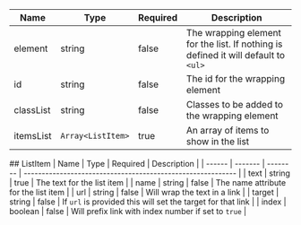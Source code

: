 | Name      | Type              | Required | Description                                                                        |
| --------- | ----------------- | -------- | ---------------------------------------------------------------------------------- |
| element   | string            | false    | The wrapping element for the list. If nothing is defined it will default to `<ul>` |
| id        | string            | false    | The id for the wrapping element                                                    |
| classList | string            | false    | Classes to be added to the wrapping element                                        |
| itemsList | `Array<ListItem>` | true     | An array of items to show in the list                                              |

## ListItem
| Name | Type | Required | Description |
| ------ | ------- | -------- | ----------------------------------------------------------- |
| text | string | true | The text for the list item |
| name | string | false | The name attribute for the list item |
| url | string | false | Will wrap the text in a link |
| target | string | false | If `url` is provided this will set the target for that link |
| index | boolean | false | Will prefix link with index number if set to `true` |
